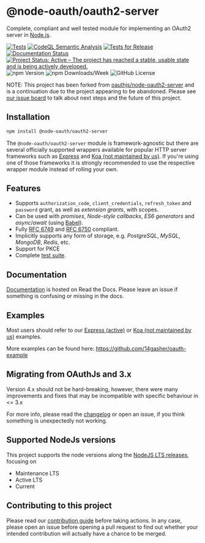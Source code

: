 
# @node-oauth/oauth2-server

Complete, compliant and well tested module for implementing an OAuth2 server in [Node.js](https://nodejs.org).

[![Tests](https://github.com/node-oauth/node-oauth2-server/actions/workflows/tests.yml/badge.svg)](https://github.com/node-oauth/node-oauth2-server/actions/workflows/tests.yml)
[![CodeQL Semantic Analysis](https://github.com/node-oauth/node-oauth2-server/actions/workflows/codeql-analysis.yml/badge.svg)](https://github.com/node-oauth/node-oauth2-server/actions/workflows/codeql-analysis.yml)
[![Tests for Release](https://github.com/node-oauth/node-oauth2-server/actions/workflows/tests-release.yml/badge.svg)](https://github.com/node-oauth/node-oauth2-server/actions/workflows/tests-release.yml)
[![Documentation Status](https://readthedocs.org/projects/node-oauthoauth2-server/badge/?version=latest)](https://node-oauthoauth2-server.readthedocs.io/en/latest/?badge=latest)
[![Project Status: Active – The project has reached a stable, usable state and is being actively developed.](https://www.repostatus.org/badges/latest/active.svg)](https://www.repostatus.org/#active)
![npm Version](https://img.shields.io/npm/v/@node-oauth/oauth2-server?label=version)
![npm Downloads/Week](https://img.shields.io/npm/dw/@node-oauth/oauth2-server)
![GitHub License](https://img.shields.io/github/license/node-oauth/node-oauth2-server)

NOTE: This project has been forked from [oauthjs/node-oauth2-server](https://github.com/oauthjs/node-oauth2-server) and is a continuation due to the project appearing to be abandoned. Please see [our issue board](https://github.com/node-oauth/node-oauth2-server/issues) to talk about next steps and the future of this project.

## Installation

```bash
npm install @node-oauth/oauth2-server
```

The `@node-oauth/oauth2-server` module is framework-agnostic but there are several officially supported wrappers available for popular HTTP server frameworks such as [Express](https://www.npmjs.com/package/@node-oauth/express-oauth-server) and [Koa (not maintained by us)](https://npmjs.org/package/koa-oauth-server).
If you're using one of those frameworks it is strongly recommended to use the respective wrapper module instead of rolling your own.


## Features

- Supports `authorization_code`, `client_credentials`, `refresh_token` and `password` grant, as well as *extension grants*, with scopes.
- Can be used with *promises*, *Node-style callbacks*, *ES6 generators* and *async*/*await* (using [Babel](https://babeljs.io)).
- Fully [RFC 6749](https://tools.ietf.org/html/rfc6749.html) and [RFC 6750](https://tools.ietf.org/html/rfc6750.html) compliant.
- Implicitly supports any form of storage, e.g. *PostgreSQL*, *MySQL*, *MongoDB*, *Redis*, etc.
- Support for PKCE
- Complete [test suite](https://github.com/node-oauth/node-oauth2-server/tree/master/test).

## Documentation

[Documentation](https://node-oauthoauth2-server.readthedocs.io/en/latest/) is hosted on Read the Docs.
Please leave an issue if something is confusing or missing in the docs.

## Examples

Most users should refer to our [Express (active)](https://github.com/node-oauth/express-oauth-server) or 
[Koa (not maintained by us)](https://github.com/oauthjs/koa-oauth-server/tree/master/examples) examples.

More examples can be found here: https://github.com/14gasher/oauth-example

## Migrating from OAuthJs and 3.x

Version 4.x should not be hard-breaking, however, there were many improvements and fixes that may
be incompatible with specific behaviour in <= 3.x

For more info, please read the [changelog](./CHANGELOG.md) or open an issue, if you think something
is unexpectedly not working.

## Supported NodeJs versions

This project supports the node versions along the
[NodeJS LTS releases](https://nodejs.org/en/about/releases/), focusing on

- Maintenance LTS
- Active LTS
- Current

## Contributing to this project

Please read our [contribution guide](./CONTRIBUTING.md) before taking actions.
In any case, please open an issue before opening a pull request to find out whether your intended contribution will actually have a chance to be merged.
